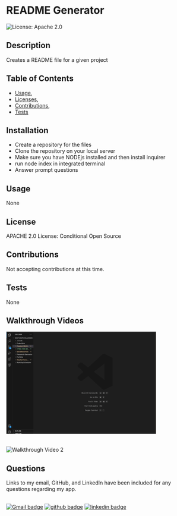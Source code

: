 
# README Generator

![License: Apache 2.0](https://img.shields.io/badge/License-Apache_2.0-blue.svg)   

## Description
Creates a README file for a given project

## Table of Contents
 * [Usage](#Usage),
 * [Licenses](#Licenses),
 * [Contributions](#Contributions),
 * [Tests](#tests) 

## Installation
- Create a repository for the files 
- Clone the repository on your local server 
- Make sure you have NODEjs installed and then install inquirer 
- run node index in integrated terminal 
- Answer prompt questions 

## Usage
None

## License
APACHE 2.0 License: Conditional Open Source

## Contributions 
Not accepting contributions at this time.

## Tests 
None

## Walkthrough Videos
<img src="./README-giphy/Initiate.gif" alt="Walkthrough Video 1" height="275">

<br> <img src="./README-giphy/Large GIF (1450x986).gif" alt="Walkthrough Video 2" height="275">

## Questions
Links to my email, GitHub, and LinkedIn have been included for any questions regarding my app. 

<br> [![Gmail badge](https://img.shields.io/badge/Gmail-D14836?style=for-the-badge&logo=gmail&logoColor=white)](mailto:gersen.marissa@gmail.com)
[![github badge](https://img.shields.io/badge/GitHub-100000?style=for-the-badge&logo=github&logoColor=white)](https://github.com/marissacraig)
[![linkedin badge](https://img.shields.io/badge/LinkedIn-0077B5?style=for-the-badge&logo=linkedin&logoColor=white)](https://www.linkedin.com/in/marissacraig)   
